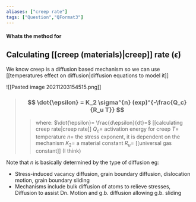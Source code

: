 ```yaml
---
aliases: ["creep rate"]
tags: ["Question","QFormat3"]
---
```


#### Whats the method for
## Calculating [[creep (materials)|creep]] rate ($\dot{\epsilon}$)
We know creep is a diffusion based mechanism so we can use [[temperatures effect on diffusion|diffusion equations to model it]]

![[Pasted image 20211203154515.png]]

> ### $$ \dot{\epsilon} = K_2 \sigma^{n} (exp)^{-\frac{Q_c}{R_u T}} $$ 
>> where:
>> $\dot{\epsilon}= \frac{d\epsilon}{dt}=$ [[calculating creep rate|creep rate]] 
>> $Q_c=$ activation energy for creep
>> $T=$ temperature
>> $n=$ the stress exponent, it is dependent on the mechanism
>> $K_2=$ a material constant
>> $R_u=$ [[universal gas constant]] (I think)

Note that $n$ is basically determined by the type of diffusion eg:
- Stress-induced vacancy diffusion, grain boundary diffusion, dislocation motion, grain boundary sliding 
- Mechanisms include bulk diffusion of atoms to relieve stresses, Diffusion to assist Dn. Motion and g.b. diffusion allowing g.b. sliding